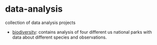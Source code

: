 # data-analysis
collection of data analysis projects <br>
- [biodiversity](https://github.com/Lukas-Forst/data-analysis/tree/main/biodiversity): contains analysis of four different us national parks with data about different species and observations.

